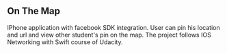 ## On The Map

IPhone application with facebook SDK integration. User can pin his location and url
and view other student's pin on the map. The project follows IOS Networking with
Swift course of Udacity.